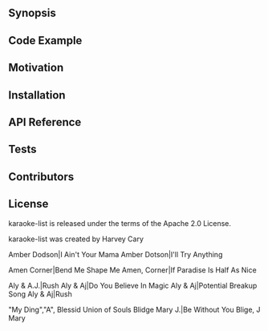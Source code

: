 ## Synopsis



## Code Example



## Motivation



## Installation



## API Reference



## Tests



## Contributors



## License

karaoke-list is released under the terms of the Apache 2.0 License.

karaoke-list was created by Harvey Cary

Amber Dodson|I Ain't Your Mama
Amber Dotson|I'll Try Anything

Amen Corner|Bend Me Shape Me
Amen, Corner|If Paradise Is Half As Nice

Aly & A.J.|Rush
Aly & Aj|Do You Believe In Magic
Aly & Aj|Potential Breakup Song
Aly & Aj|Rush

"My Ding","A",
Blessid Union of Souls
Blidge Mary J.|Be Without You
Blige, J Mary
